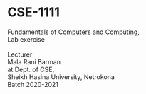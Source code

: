 # CSE-1111
Fundamentals of Computers and Computing, <br>
Lab exercise<br>
<br>
Lecturer<br>
Mala Rani Barman<br>
at Dept. of CSE,<br>
Sheikh Hasina University, Netrokona<br>
Batch 2020-2021
